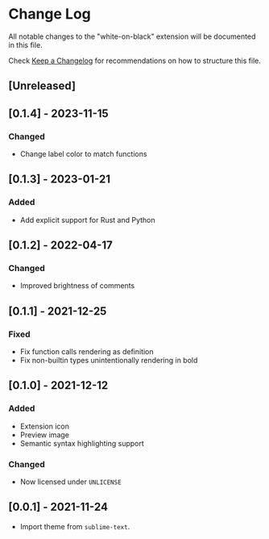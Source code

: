 # Change Log

All notable changes to the "white-on-black" extension will be documented in this file.

Check [Keep a Changelog](http://keepachangelog.com/) for recommendations on how to structure this file.

## [Unreleased]

## [0.1.4] - 2023-11-15
### Changed
 - Change label color to match functions

## [0.1.3] - 2023-01-21
### Added
 - Add explicit support for Rust and Python

## [0.1.2] - 2022-04-17
### Changed
 - Improved brightness of comments

## [0.1.1] - 2021-12-25
### Fixed
 - Fix function calls rendering as definition
 - Fix non-builtin types unintentionally rendering in bold

## [0.1.0] - 2021-12-12
### Added
 - Extension icon
 - Preview image
 - Semantic syntax highlighting support
### Changed
 - Now licensed under `UNLICENSE`

## [0.0.1] - 2021-11-24

- Import theme from `sublime-text`.

